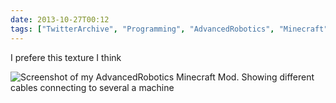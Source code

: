 ```yaml
---
date: 2013-10-27T00:12
tags: ["TwitterArchive", "Programming", "AdvancedRobotics", "Minecraft"]
---
```


I prefere this texture I think

![Screenshot of my AdvancedRobotics Minecraft Mod. Showing different cables connecting to several a machine](https://cdn.geekyaubergine.com/twitter_archive/394240267655471105-BXifbzsCYAA9fRB.png)
